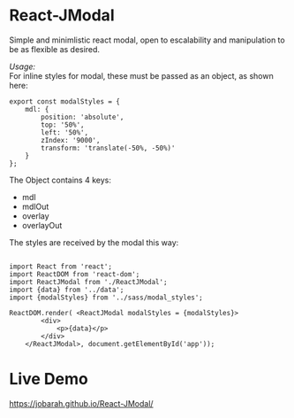 # React-JModal

Simple and minimlistic react modal, open to escalability and manipulation to be as flexible as desired.

*Usage:*  
For inline styles for modal, these must be passed as an object, as shown here:  
```
export const modalStyles = {
    mdl: {
        position: 'absolute',
        top: '50%',
        left: '50%',
        zIndex: '9000',
        transform: 'translate(-50%, -50%)'
    }
};

```  
The Object contains 4 keys:  
* mdl  
* mdlOut  
* overlay  
* overlayOut  

The styles are received by the modal this way:  

```

import React from 'react';
import ReactDOM from 'react-dom';
import ReactJModal from './ReactJModal';
import {data} from '../data';
import {modalStyles} from '../sass/modal_styles';

ReactDOM.render( <ReactJModal modalStyles = {modalStyles}>
		<div>
			<p>{data}</p>
		</div>
	</ReactJModal>, document.getElementById('app'));
```

# Live Demo  
https://jobarah.github.io/React-JModal/  

